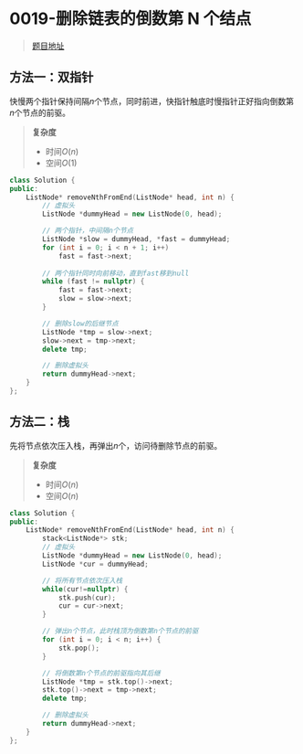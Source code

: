 # 0019-删除链表的倒数第 N 个结点

>[题目地址](https://leetcode-cn.com/problems/remove-nth-node-from-end-of-list/)

## 方法一：双指针
快慢两个指针保持间隔$n$个节点，同时前进，快指针触底时慢指针正好指向倒数第$n$个节点的前驱。
>**复杂度**
>- 时间$O(n)$
>- 空间$O(1)$

```cpp
class Solution {
public:
    ListNode* removeNthFromEnd(ListNode* head, int n) {
        // 虚拟头
        ListNode *dummyHead = new ListNode(0, head);

        // 两个指针，中间隔n个节点
        ListNode *slow = dummyHead, *fast = dummyHead;
        for (int i = 0; i < n + 1; i++) 
            fast = fast->next;
        
        // 两个指针同时向前移动，直到fast移到null
        while (fast != nullptr) {
            fast = fast->next;
            slow = slow->next;
        }

        // 删除slow的后继节点
        ListNode *tmp = slow->next;
        slow->next = tmp->next;
        delete tmp;

        // 删除虚拟头
        return dummyHead->next;
    }
};
```



## 方法二：栈
先将节点依次压入栈，再弹出$n$个，访问待删除节点的前驱。


>**复杂度**
>- 时间$O(n)$
>- 空间$O(n)$

```cpp
class Solution {
public:
    ListNode* removeNthFromEnd(ListNode* head, int n) {
        stack<ListNode*> stk;
        // 虚拟头
        ListNode *dummyHead = new ListNode(0, head);
        ListNode *cur = dummyHead;

        // 将所有节点依次压入栈
        while(cur!=nullptr) {
            stk.push(cur);
            cur = cur->next;
        }

        // 弹出n个节点，此时栈顶为倒数第n个节点的前驱
        for (int i = 0; i < n; i++) {
            stk.pop();
        }

        // 将倒数第n个节点的前驱指向其后继
        ListNode *tmp = stk.top()->next;
        stk.top()->next = tmp->next;
        delete tmp;

        // 删除虚拟头
        return dummyHead->next;
    }
};
```